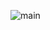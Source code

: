 ![main](http://www.plantuml.com/plantuml/proxy?cache=no&src=https://raw.githubusercontent.com/Jirobus/Core/master/docs/puml/ERM/erm.puml)
